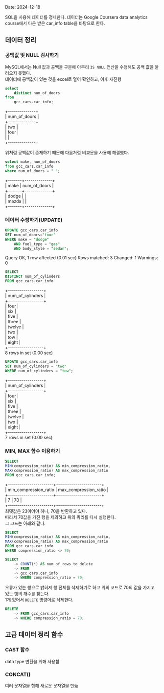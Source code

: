 Date: 2024-12-18  

SQL을 사용해 데이터를 정제한다. 데이터는 Google Coursera data analytics course에서 다운 받은 car_info table을 바탕으로 한다.  

## 데이터 정리
### 공백값 및 NULL 검사하기

MySQL에서는 Null 값과 공백을 구분해 아무리 `IS NULL` 연산을 수행해도 공백 값을 불러오지 못했다.  
데이터에 공백값이 있는 것을 excel로 열어 확인하고, 이후 재진행  
```SQL
select 
    distinct num_of_doors
from 
    gcc_cars.car_info;
```  
+--------------+  
| num_of_doors |  
+--------------+  
| two          |  
| four         |  
|              |  
+--------------+  

위처럼 공백값이 존재하기 때문에 다음처럼 비교문을 사용해 해결했다.  

```SQL
select make, num_of_doors  
from gcc_cars.car_info  
where num_of_doors = " ";  
```  
+-------+--------------+  
| make  | num_of_doors |  
+-------+--------------+  
| dodge |              |  
| mazda |              |  
+-------+--------------+  

### 데이터 수정하기(UPDATE)

```SQL
UPDATE gcc_cars.car_info
SET num_of_doors="four"
WHERE make = "dodge"
    AND fuel_type = "gas"
    AND body_style = "sedan";
```
Query OK, 1 row affected (0.01 sec)
Rows matched: 3  Changed: 1  Warnings: 0  

```SQL
SELECT  
DISTINCT num_of_cylinders  
FROM gcc_cars.car_info  
```  
+------------------+  
| num_of_cylinders |  
+------------------+  
| four             |  
| six              |  
| five             |  
| three            |  
| twelve           |  
| two              |  
| tow              |  
| eight            |  
+------------------+  
8 rows in set (0.00 sec)  

```SQL
UPDATE gcc_cars.car_info
SET num_of_cylinders = "two"
WHERE num_of_cylinders = "tow";
```  
+------------------+  
| num_of_cylinders |  
+------------------+  
| four             |  
| six              |  
| five             |  
| three            |  
| twelve           |  
| two              |  
| eight            |  
+------------------+  
7 rows in set (0.00 sec)  

### MIN, MAX 함수 이용하기  

```SQL
SELECT
MIN(compression_ratio) AS min_compression_ratio,
MAX(compression_ratio) AS max_compression_ratio
FROM gcc_cars.car_info;
```
+-----------------------+-----------------------+  
| min_compression_ratio | max_compression_ratio |  
+-----------------------+-----------------------+  
|                     7 |                    70 |  
+-----------------------+-----------------------+  
최댓값은 23이어야 하나, 70을 반환하고 있다.  
따라서 70값을 가진 행을 제외하고 위의 쿼리를 다시 실행한다.  
그 코드는 아래와 같다.  

```SQL
SELECT
MIN(compression_ratio) AS min_compression_ratio,
MAX(compression_ratio) AS max_compression_ratio
FROM gcc_cars.car_info
WHERE compression_ratio <> 70;
```  
```SQL
SELECT
    -> COUNT(*) AS num_of_rows_to_delete
    -> FROM
    -> gcc_cars.car_info
    -> WHERE compression_ratio = 70;
```  

오류가 있는 행으로 밝혀져 행 전체를 삭제하기로 하고 위의 코드로 70의 값을 가지고 있는 행의 개수를 찾는다.  
1개 있어서 `DELETE` 명령어로 삭제한다.  

```SQL
DELETE
    -> FROM gcc_cars.car_info
    -> WHERE compression_ratio = 70;
```  

## 고급 데이터 정리 함수  
### CAST 함수  
data type 변환을 위해 사용함  

### CONCAT()  
여러 문자열을 합해 새로운 문자열을 만듦
